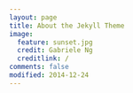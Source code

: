 ```yaml
---
layout: page
title: About the Jekyll Theme
image:
  feature: sunset.jpg
  credit: Gabriele Ng
  creditlink: /
comments: false
modified: 2014-12-24
---
```


